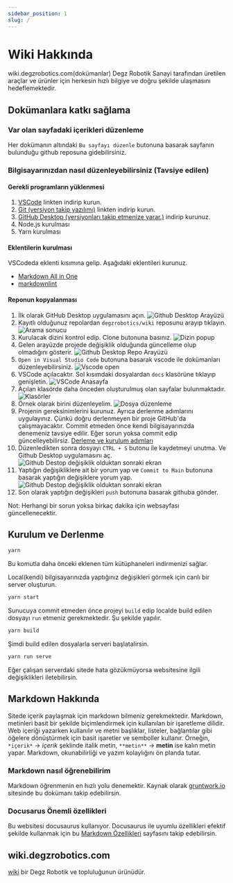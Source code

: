 ```yaml
---
sidebar_position: 1
slug: /
---
```


# Wiki Hakkında

wiki.degzrobotics.com(dokümanlar) Degz Robotik Sanayi tarafından üretilen araçlar ve ürünler için herkesin hızlı bilgiye ve doğru şekilde ulaşmasını hedeflemektedir.

## Dokümanlara katkı sağlama

### Var olan sayfadaki içerikleri düzenleme

Her dokümanın altındaki `Bu sayfayı düzenle` butonuna basarak sayfanın bulunduğu github reposuna gidebilirsiniz.

### Bilgisayarınızdan nasıl düzenleyebilirsiniz (Tavsiye edilen)

#### Gerekli programların yüklenmesi

1. [VSCode](https://code.visualstudio.com/download) linkten indirip kurun.
2. [Git (versiyon takip yazılımı)](https://git-scm.com/) linkten indirip kurun.
3. [GitHub Desktop (versiyonları takip etmenize yarar.)](https://desktop.github.com/) indirip kurunuz.
4. Node.js kurulması
5. Yarn kurulması

#### Eklentilerin kurulması

VSCodeda eklenti kısımına gelip. Aşağıdaki eklentileri kurunuz.

* [Markdown All in One](https://marketplace.visualstudio.com/items?itemName=yzhang.markdown-all-in-one)
* [markdownlint](https://marketplace.visualstudio.com/items?itemName=DavidAnson.vscode-markdownlint)

#### Reponun kopyalanması

1. İlk olarak GitHub Desktop uygulamasını açın.
![Github Desktop Arayüzü](/img/dcsrsgthb01.png)
2. Kayıtlı olduğunuz repolardan `degzrobotics/wiki` reposunu arayıp tıklayın.
![Arama sonucu](/img/dcsrsgthb02.png)
3. Kurulacak dizini kontrol edip. Clone butonuna basınız.
![Dizin popup](/img/dcsrsgthb03.png)
4. Gelen arayüzde projede değişiklik olduğunda güncelleme olup olmadığını gösterir.
![Github Desktop Repo Arayüzü](/img/dcsrsgthb04.png)
5. `Open in Visual Studio Code` butonuna basarak vscode ile dokümanları düzenleyebilirsiniz.
![Vscode open](/img/dcsrsgthb05.png)
6. VSCode açılacaktır. Sol kısımdaki dosyalardan `docs` klasörüne tıklayıp genişletin.
![VSCode Anasayfa](/img/dcsrsgthb06.png)
7. Açılan klasörde daha önceden oluşturulmuş olan sayfalar bulunmaktadır.
![Klasörler](/img/dcsrsgthb07.png)
8. Örnek olarak birini düzenleyelim.
![Dosya düzenleme](/img/dcsrsgthb08.png)
9. Projenin gereksinimlerini kurunuz. Ayrıca derlenme adımlarını uygulayınız. Çünkü doğru derlenmeyen bir proje GitHub'da çalışmayacaktır. Commit etmeden önce kendi bilgisayarınızda denemeniz tavsiye edilir. Eğer sorun yoksa commit edip güncelleyebilirsiz. [Derleme ve kurulum adımları](#kurulum-ve-derlenme)
10. Düzenledikten sonra dosyayı `CTRL + S` butonu ile kaydetmeyi unutma. Ve Github Desktop uygulamasını aç.
![Github Destop değişiklik olduktan sonraki ekran](/img/dcsrsgthb09.png)
11. Yaptığın değişikliklere ait bir yorum yap ve `Commit to Main` butonuna basarak yaptığın değişiklere yorum yap.
![Github Destop değişiklik olduktan sonraki ekran](/img/dcsrsgthb10.png)
12. Son olarak yaptığın değişikleri `push` butonuna basarak githuba gönder.

Not: Herhangi bir sorun yoksa birkaç dakika için websayfası güncellenecektir.

## Kurulum ve Derlenme

```bash
yarn
```

Bu komutla daha önceki eklenen tüm kütüphaneleri indirmenizi sağlar.

Local(kendi) bilgisayarınızda yaptığınız değişikleri görmek için canlı bir server oluşturun.
  
```bash
yarn start
```

Sunucuya commit etmeden önce projeyi `build` edip localde build edilen dosyayı `run` etmeniz gerekmektedir. Şu şekilde yapılır.

```bash
yarn build
```

Şimdi build edilen dosyalarla serveri başlatalirsin.

```bash
yarn run serve
```

Eğer çalışan serverdaki sitede hata gözükmüyorsa websitesine ilgili değişiklikleri iletebilirsin.

## Markdown Hakkında

Sitede içerik paylaşmak için markdown bilmeniz gerekmektedir. Markdown, metinleri basit bir şekilde biçimlendirmek için kullanılan bir işaretleme dilidir. Web içeriği yazarken kullanılır ve metni başlıklar, listeler, bağlantılar gibi öğelere dönüştürmek için basit işaretler ve semboller kullanır. Örneğin, `*içerik*` -> *içerik* şeklinde italik metin, `**metin**` -> **metin** ise kalın metin yapar. Markdown, okunabilirliği ve yazım kolaylığını ön planda tutar.

### Markdown nasıl öğrenebilirim

Markdown öğrenmenin en hızlı yolu denemektir. Kaynak olarak [gruntwork.io](https://docs.gruntwork.io/guides/style/markdown-style-guide/) sitesinde bu dokümanı takip edebilirsin.

### Docusarus Önemli özellikleri

Bu websitesi docusaurus kullanıyor. Docusaurus ile uyumlu özellikleri efektif şekilde kullanmak için bu [Markdown Özellikleri](https://docusaurus.io/docs/markdown-features) sayfasını takip edebilirsin.

## wiki.degzrobotics.com

[wiki](https://wiki.degzrobotics.com) bir Degz Robotik ve topluluğunun ürünüdür.